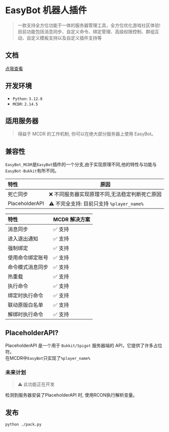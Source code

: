 # EasyBot 机器人插件

> 一款支持全方位功能于一体的服务器管理工具，全方位优化游戏社区体验!
> 目前功能包括消息同步、自定义命令、绑定管理、高级权限控制、群组互动、自定义模板支持以及自定义插件支持等

## 文档

[点我查看](https://docs.inectar.cn/docs/easybot/quick_start/plugin/mcdr/install_mcdr)

## 开发环境

- `Python`: `3.12.8`
- `MCDR`: `2.14.5`

## 适用服务器

> 得益于 MCDR 的工作机制, 你可以在绝大部分服务器上使用 EasyBot。

## 兼容性

`EasyBot_MCDR`是`EasyBot`插件的一个分支,由于实现原理不同,他的特性与功能与`EasyBot-Bukkit`有所不同。


| 特性 | 原因 |
| :-------------- | ---------------------------------------------- |
| 死亡同步 | ❌ 不同服务器实现原理不同,无法稳定判断死亡原因 |
| PlaceholderAPI | ⚠ 不完全支持: 目前只支持 `%player_name%` |

| 特性             | MCDR 解决方案 |
| :--------------- | ------------- |
| 消息同步         | ✅ 支持       |
| 进入退出通知     | ✅ 支持       |
| 强制绑定         | ✅ 支持       |
| 使用命令绑定账号 | ✅ 支持       |
| 命令模式消息同步 | ✅ 支持       |
| 热重载           | ✅ 支持       |
| 执行命令         | ✅ 支持       |
| 绑定时执行命令   | ✅ 支持       |
| 联动原版白名单   | ✅ 支持       |
| 解绑时执行命令   | ✅ 支持       |

## PlaceholderAPI?

PlaceholderAPI 是一个用于 `Bukkit/Spigot` 服务器端的 API，它提供了许多占位符。  
在MCDR中`EasyBot`只实现了`%player_name%`

### 未来计划

> ⚠ 此功能正在开发

检测到服务器安装了PlaceholderAPI 时, 使用RCON执行解析变量。

## 发布

```bash
python ./pack.py
```